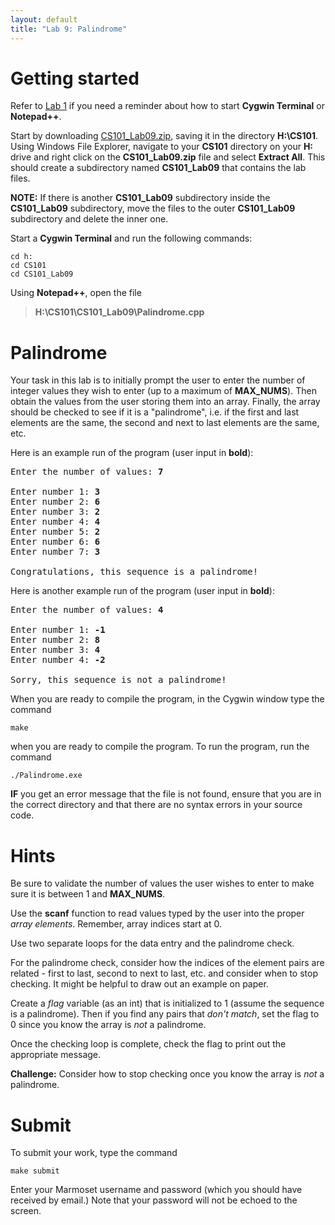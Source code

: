 ```yaml
---
layout: default
title: "Lab 9: Palindrome"
---
```


Getting started
===============

Refer to [Lab 1](lab01.html) if you need a reminder about how to start **Cygwin Terminal** or **Notepad++**.

Start by downloading [CS101\_Lab09.zip](CS101_Lab09.zip), saving it in the directory **H:\\CS101**. Using Windows File Explorer, navigate to your **CS101** directory on your **H:** drive and right click on the **CS101\_Lab09.zip** file and select **Extract All**. This should create a subdirectory named **CS101\_Lab09** that contains the lab files. 

**NOTE:** If there is another **CS101\_Lab09** subdirectory inside the **CS101\_Lab09** subdirectory, move the files to the outer **CS101\_Lab09** subdirectory and delete the inner one.

Start a **Cygwin Terminal** and run the following commands:

    cd h:
    cd CS101
    cd CS101_Lab09

Using **Notepad++**, open the file

> **H:\\CS101\\CS101\_Lab09\\Palindrome.cpp**

Palindrome
==========

Your task in this lab is to initially prompt the user to enter the number of integer values they wish to enter (up to a maximum of **MAX\_NUMS**). Then obtain the values from the user storing them into an array. Finally, the array should be checked to see if it is a "palindrome", i.e. if the first and last elements are the same, the second and next to last elements are the same, etc.

Here is an example run of the program (user input in **bold**):

<pre>
Enter the number of values: <b>7</b>

Enter number 1: <b>3</b>
Enter number 2: <b>6</b>
Enter number 3: <b>2</b>
Enter number 4: <b>4</b>
Enter number 5: <b>2</b>
Enter number 6: <b>6</b>
Enter number 7: <b>3</b>

Congratulations, this sequence is a palindrome!
</pre>

Here is another example run of the program (user input in **bold**):

<pre>
Enter the number of values: <b>4</b>

Enter number 1: <b>-1</b>
Enter number 2: <b>8</b>
Enter number 3: <b>4</b>
Enter number 4: <b>-2</b>

Sorry, this sequence is not a palindrome!
</pre>

When you are ready to compile the program, in the Cygwin window type the command

    make

when you are ready to compile the program. To run the program, run the command

    ./Palindrome.exe

**IF** you get an error message that the file is not found, ensure that you are in the correct directory and that there are no syntax errors in your source code.

Hints
=====

Be sure to validate the number of values the user wishes to enter to make sure it is between 1 and **MAX\_NUMS**.

Use the **scanf** function to read values typed by the user into the proper *array elements*. Remember, array indices start at 0.

Use two separate loops for the data entry and the palindrome check.

For the palindrome check, consider how the indices of the element pairs are related - first to last, second to next to last, etc. and consider when to stop checking. It might be helpful to draw out an example on paper.

Create a *flag* variable (as an int) that is initialized to 1 (assume the sequence is a palindrome). Then if you find any pairs that *don't match*, set the flag to 0 since you know the array is *not* a palindrome.

Once the checking loop is complete, check the flag to print out the appropriate message.

**Challenge:** Consider how to stop checking once you know the array is *not* a palindrome.


Submit
======

To submit your work, type the command

    make submit

Enter your Marmoset username and password (which you should have received by email.) Note that your password will not be echoed to the screen.
